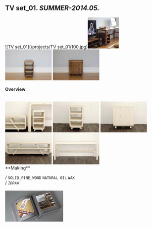 
## TV set_01. _SUMMER-2014.05._  
![TV set_01](/projects/TV set_01/100.jpg)<a href="https://ewwgene.github.io/projects/TV set_01/101.jpg"><img src="/projects/TV set_01/101.jpg" height="100"></a> <a href="https://ewwgene.github.io/projects/TV set_01/102.jpg"><img src="/projects/TV set_01/102.jpg" height="100"></a> <a href="https://ewwgene.github.io/projects/TV set_01/103.jpg"><img src="/projects/TV set_01/103.jpg" height="100"></a> 
<br>  
**Overview**  
 
<br>
<a href="https://ewwgene.github.io/projects/TV set_01/Making/001.jpg"><img src="/projects/TV set_01/Making/001.jpg" height="100"></a> <a href="https://ewwgene.github.io/projects/TV set_01/Making/005.jpg"><img src="/projects/TV set_01/Making/005.jpg" height="100"></a> <a href="https://ewwgene.github.io/projects/TV set_01/Making/006.jpg"><img src="/projects/TV set_01/Making/006.jpg" height="100"></a> <a href="https://ewwgene.github.io/projects/TV set_01/Making/008.jpg"><img src="/projects/TV set_01/Making/008.jpg" height="100"></a> <a href="https://ewwgene.github.io/projects/TV set_01/Making/009.jpg"><img src="/projects/TV set_01/Making/009.jpg" height="100"></a> <br>  
**Making**  
  
/
`SOLID_PINE_WOOD` `NATURAL OIL` `WAX`   
/
_`IDRAW`_   
<br>
<a href="https://ewwgene.github.io/projects/TV set_01/300.jpg"><img src="/projects/TV set_01/300.jpg" height="100"></a> 
<br>

